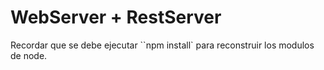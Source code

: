 # WebServer + RestServer

Recordar que se debe ejecutar ``npm install` para reconstruir los modulos de node.
